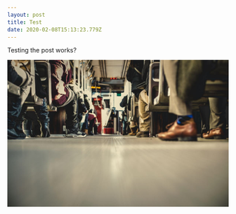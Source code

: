 ```yaml
---
layout: post
title: Test
date: 2020-02-08T15:13:23.779Z
---
```

Testing the post works?



![](/assets/images/bus.jpg)
